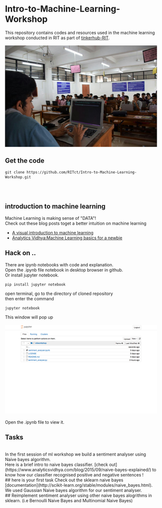 # Intro-to-Machine-Learning-Workshop
This repository contains codes and resources used in the machine learning workshop conducted in RIT as part of [tinkerhub-RIT](https://www.facebook.com/TinkerHubRIT/?ref=bookmarks).
</br></br>
![ml workshop](mlworkshop.jpg?raw=true "mlworkshop")
## Get the code

```
git clone https://github.com/RITct/Intro-to-Machine-Learning-Workshop.git
```
</br></br>
## introduction to machine learning
Machine Learning is making sense of "DATA"!
</br>
Check out these blog posts toget a better intuition on machine learning
* [A visual introduction to machine learning](http://www.r2d3.us/visual-intro-to-machine-learning-part-1/)
* [Analytics Vidhya:Machine Learning basics for a newbie](https://www.analyticsvidhya.com/blog/2015/06/machine-learning-basics/)

## Hack on ..

There are ipynb notebooks with code and explanation. </br> Open the .ipynb file notebook in desktop browser in github.</br>
Or install jupyter notebook.
```
pip install jupyter notebook
```
open terminal, go to the directory of cloned repository</br> 
then enter the command 
```
jupyter notebook
``` 
This window will pop up
</br></br>
![jupyter notebook](jupyter.png?raw=true "jupyter notebook")
</br></br>
Open the .ipynb file to view it.

## Tasks
</br>
In the first session of ml workshop we build a sentiment analyser using Naive bayes algorithm.
</br>
Here is a brief intro to naive bayes classifier. [check out](https://www.analyticsvidhya.com/blog/2015/09/naive-bayes-explained/) to know how our classifier recognised positive and negative sentences !
</br>
## here is your first task
Check out the sklearn naive bayes [documentation](http://scikit-learn.org/stable/modules/naive_bayes.html). We used Gaussian Naive bayes algorithm for our sentiment analyser.
</br>
## Reimplement sentiment analyser using other naive bayes alogrithms in sklearn. (i.e  Bernoulli Naive Bayes and Multinomial Naive Bayes)
 
